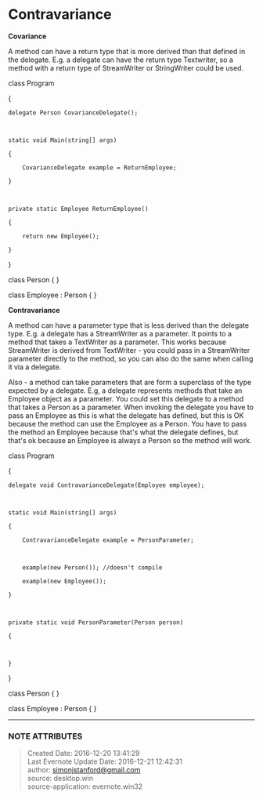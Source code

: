 #  Contravariance

**Covariance**

A method can have a return type that is more derived than that defined in the
delegate. E.g. a delegate can have the return type Textwriter, so a method
with a return type of StreamWriter or StringWriter could be used.

  

  

class Program

{

    delegate Person CovarianceDelegate();

  

    static void Main(string[] args)

    {

        CovarianceDelegate example = ReturnEmployee;

    }

  

    private static Employee ReturnEmployee()

    {

        return new Employee();

    }

}

  

class Person { }

  

class Employee : Person { }

  

  

 **Contravariance**

A method can have a parameter type that is less derived than the delegate
type. E.g. a delegate has a StreamWriter as a parameter. It points to a method
that takes a TextWriter as a parameter. This works because StreamWriter is
derived from TextWriter - you could pass in a StreamWriter parameter directly
to the method, so you can also do the same when calling it via a delegate.

  

Also - a method can take parameters that are form a superclass of the type
expected by a delegate. E.g, a delegate represents methods that take an
Employee object as a parameter. You could set this delegate to a method that
takes a Person as a parameter. When invoking the delegate you have to pass an
Employee as this is what the delegate has defined, but this is OK because the
method can use the Employee as a Person. You have to pass the method an
Employee because that's what the delegate defines, but that's ok because an
Employee is always a Person so the method will work.

  

class Program

{

    delegate void ContravarianceDelegate(Employee employee);

  

    static void Main(string[] args)

    {

        ContravarianceDelegate example = PersonParameter;

  

        example(new Person()); //doesn't compile

        example(new Employee());

    }

  

    private static void PersonParameter(Person person)

    {

  

    }

}

  

class Person { }

  

class Employee : Person { }

  


---
### NOTE ATTRIBUTES
>Created Date: 2016-12-20 13:41:29  
>Last Evernote Update Date: 2016-12-21 12:42:31  
>author: simonjstanford@gmail.com  
>source: desktop.win  
>source-application: evernote.win32  
<!--stackedit_data:
eyJoaXN0b3J5IjpbMTY2Nzg5ODE5NV19
-->